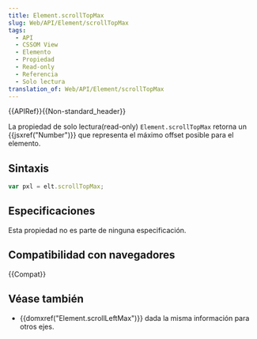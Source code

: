 ```yaml
---
title: Element.scrollTopMax
slug: Web/API/Element/scrollTopMax
tags:
  - API
  - CSSOM View
  - Elemento
  - Propiedad
  - Read-only
  - Referencia
  - Solo lectura
translation_of: Web/API/Element/scrollTopMax
---
```

{{APIRef}}{{Non-standard_header}}

La propiedad de solo lectura(read-only) `Element.scrollTopMax` retorna un {{jsxref("Number")}} que representa el máximo offset posible para el elemento.

## Sintaxis

```js
var pxl = elt.scrollTopMax;
```

## Especificaciones

Esta propiedad no es parte de ninguna especificación.

## Compatibilidad con navegadores

{{Compat}}

## Véase también

- {{domxref("Element.scrollLeftMax")}} dada la misma información para otros ejes.
